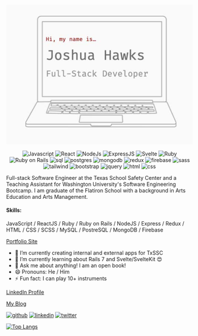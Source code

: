 
<div align='center'>
  
![I am GitHub Readme Generator's creator](https://github.com/jdhawks2132/hawksdev/blob/main/public/HawksDev.jpg?raw=true)
  
</div>

<div align='center'>
  
![Javascript](https://img.shields.io/badge/JavaScript-323330?style=for-the-badge&logo=javascript&logoColor=F7DF1E)
![React](https://img.shields.io/badge/React-20232A?style=for-the-badge&logo=react&logoColor=61DAFB)
![NodeJs](https://img.shields.io/badge/Node.js-339933?style=for-the-badge&logo=nodedotjs&logoColor=white)
![ExpressJS](https://img.shields.io/badge/Express.js-000000?style=for-the-badge&logo=express&logoColor=white)
![Svelte](https://img.shields.io/badge/Svelte-4A4A55?style=for-the-badge&logo=svelte&logoColor=FF3E00)
![Ruby](https://img.shields.io/badge/Ruby-CC342D?style=for-the-badge&logo=ruby&logoColor=white)
![Ruby on Rails](https://img.shields.io/badge/Ruby_on_Rails-CC0000?style=for-the-badge&logo=ruby-on-rails&logoColor=white)
![sql](https://img.shields.io/badge/MySQL-005C84?style=for-the-badge&logo=mysql&logoColor=white)
![postgres](https://img.shields.io/badge/PostgreSQL-316192?style=for-the-badge&logo=postgresql&logoColor=white)
![mongodb](https://img.shields.io/badge/MongoDB-4EA94B?style=for-the-badge&logo=mongodb&logoColor=white)
![redux](https://img.shields.io/badge/Redux-593D88?style=for-the-badge&logo=redux&logoColor=white)
![firebase](https://img.shields.io/badge/firebase-ffca28?style=for-the-badge&logo=firebase&logoColor=black)
![sass](https://img.shields.io/badge/Sass-CC6699?style=for-the-badge&logo=sass&logoColor=white)
![tailwind](https://img.shields.io/badge/Tailwind_CSS-38B2AC?style=for-the-badge&logo=tailwind-css&logoColor=white)
![bootstrap](https://img.shields.io/badge/Bootstrap-563D7C?style=for-the-badge&logo=bootstrap&logoColor=white)
![jquery](https://img.shields.io/badge/jQuery-0769AD?style=for-the-badge&logo=jquery&logoColor=white)
![html](https://img.shields.io/badge/HTML5-E34F26?style=for-the-badge&logo=html5&logoColor=white)
![css](https://img.shields.io/badge/CSS3-1572B6?style=for-the-badge&logo=css3&logoColor=white)
  
</div>

Full-stack Software Engineer at the Texas School Safety Center and a Teaching Assistant for Washington University's Software Engineering Bootcamp. I am graduate of the Flatiron School with a background in Arts Education and Arts Management. 

#### Skills:

JavaScript / ReactJS / Ruby / Ruby on Rails / NodeJS / Express / Redux / HTML / CSS / SCSS / MySQL / PostreSQL / MongoDB / Firebase

[Portfolio Site](https://jdhawks2132.github.io/hawksdev)

- 🔭 I’m currently creating internal and external apps for TxSSC
- 🌱 I’m currently learning about Rails 7 and Svelte/SvelteKit 😍 
- 💬 Ask me about anything! I am an open book! 
- 😄 Pronouns: He / Him 
- ⚡ Fun fact: I can play  10+ instruments

[LinkedIn Profile](https://www.linkedin.com/in/joshuahawks1/)

[My Blog](https://medium.com/@jdhawks)


[<img src='https://cdn.jsdelivr.net/npm/simple-icons@3.0.1/icons/github.svg' alt='github' height='40'>](https://github.com/jdhawks2132)  [<img src='https://cdn.jsdelivr.net/npm/simple-icons@3.0.1/icons/linkedin.svg' alt='linkedin' height='40'>](https://www.linkedin.com/in/joshua-hawks-7bb474104/) [<img src='https://cdn.jsdelivr.net/npm/simple-icons@3.0.1/icons/twitter.svg' alt='twitter' height='40'>](https://twitter.com/MrGrauwyler)  

[![Top Langs](https://github-readme-stats.vercel.app/api/top-langs/?username=jdhawks2132&layout=compact&theme=outrun)](https://github.com/anuraghazra/github-readme-stats)


<!---
jdhawks2132/jdhawks2132 is a ✨ special ✨ repository because its `README.md` (this file) appears on your GitHub profile.
You can click the Preview link to take a look at your changes.
--->
